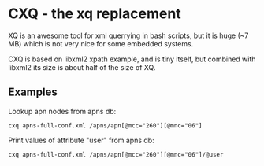 # CXQ - the xq replacement

XQ is an awesome tool for xml querrying in bash scripts, but it is huge (~7 MB) which is not very nice for some embedded systems.

CXQ is based on libxml2 xpath example, and is tiny itself, but combined with libxml2 its size is about half of the size of XQ.

## Examples

Lookup apn nodes from apns db:

```
cxq apns-full-conf.xml /apns/apn[@mcc="260"][@mnc="06"]

```

Print values of attribute "user" from apns db:

```
cxq apns-full-conf.xml /apns/apn[@mcc="260"][@mnc="06"]/@user
```
